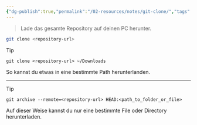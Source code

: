 ```yaml
---
{"dg-publish":true,"permalink":"/02-resources/notes/git-clone/","tags":["git/clone"],"noteIcon":"","updated":"2024-10-15T11:19:05.691+02:00"}
---
```


>Lade das gesamte Repository auf deinen PC herunter.
```bash
git clone <repository-url>
```

>[!tip] 
> `git clone <repository-url> ~/Downloads`
> 
> So kannst du etwas in eine bestimmte Path herunterlanden. 

---

>[!tip] 
>`git archive --remote=<repository-url> HEAD:<path_to_folder_or_file>`
>
> Auf dieser Weise kannst du nur eine bestimmte File oder Directory herunterladen.